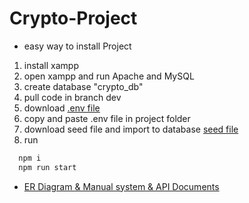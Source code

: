 
# Crypto-Project

- easy way to install Project
1. install xampp
2. open xampp and run Apache and MySQL
3. create database "crypto_db"
4. pull code in branch dev
5. download [.env file](https://drive.google.com/file/d/1KI9QNqy53ajSj8wogLdBIHLoTN6vN7Fn/view?usp=sharing) 
6. copy and paste .env file in project folder
7. download seed file and import to database [seed file](https://drive.google.com/file/d/1fSDP8Pf6OkS5Syt-rlDwmVCNnUJNsCIM/view?usp=sharing)
8. run 
```bash
  npm i 
  npm run start
```

 - [ER Diagram & Manual system & API Documents](https://docs.google.com/document/d/1_AZfaRrQCXzTqFU9tVotQ4BU2sEeJ4EwIaYH5DDA1zY/edit?usp=sharing)
